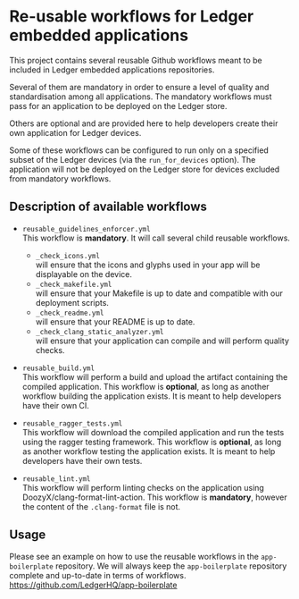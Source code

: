 # Re-usable workflows for Ledger embedded applications

This project contains several reusable Github workflows meant to be included in Ledger embedded applications repositories.

Several of them are mandatory in order to ensure a level of quality and standardisation among all applications.
The mandatory workflows must pass for an application to be deployed on the Ledger store.

Others are optional and are provided here to help developers create their own application for Ledger devices.

Some of these workflows can be configured to run only on a specified subset of
the Ledger devices (via the `run_for_devices` option). The application will not
be deployed on the Ledger store for devices excluded from mandatory workflows.

## Description of available workflows

- `reusable_guidelines_enforcer.yml`\
	This workflow is **mandatory**. It will call several child reusable workflows.
	- `_check_icons.yml`\
		will ensure that the icons and glyphs used in your app will be displayable on the device.
	- `_check_makefile.yml`\
		will ensure that your Makefile is up to date and compatible with our deployment scripts.
	- `_check_readme.yml`\
		will ensure that your README is up to date.
	- `_check_clang_static_analyzer.yml`\
		will ensure that your application can compile and will perform quality checks.

- `reusable_build.yml` \
This workflow will perform a build and upload the artifact containing the compiled application.
This workflow is **optional**, as long as another workflow building the application exists.
It is meant to help developers have their own CI.

- `reusable_ragger_tests.yml`\
This workflow will download the compiled application and run the tests using the ragger testing framework.
This workflow is **optional**, as long as another workflow testing the application exists.
It is meant to help developers have their own tests.

- `reusable_lint.yml` \
This workflow will perform linting checks on the application using DoozyX/clang-format-lint-action.
This workflow is **mandatory**, however the content of the `.clang-format` file is not.

## Usage

Please see an example on how to use the reusable workflows in the `app-boilerplate` repository.
We will always keep the `app-boilerplate` repository complete and up-to-date in terms of workflows.
https://github.com/LedgerHQ/app-boilerplate
